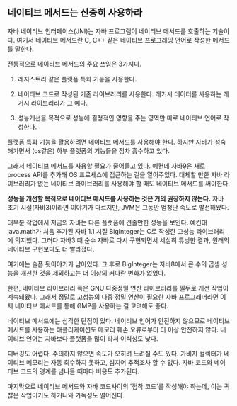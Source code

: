 ## 네이티브 메서드는 신중히 사용하라

자바 네이티브 인터페이스(JNI)는 자바 프로그램이 네이티브 메서드를 호출하는 기술이다. 여기서 네이티브 메서드란 C, C++ 같은 네이티브 프로그래밍 언어로 작성한 메서드를 말한다.

전통적으로 네이티브 메서드의 주요 쓰임은 3가지다.

1) 레지스트리 같은 플랫폼 특화 기능을 사용한다.

2) 네이티브 코드로 작성된 기존 라이브러리를 사용한다. 레거시 데이터를 사용하는 레거시 라이브러리가 그 예다.

3) 성능개선을 목적으로 성능에 결정적인 영향을 주는 영역만 따로 네이티브 언어로 작성한다.

플랫폼 특화 기능을 활용하려면 네이티브 메서드를 사용해야 한다. 하지만 자바가 성숙해가면서 (os같은) 하부 플랫폼의 기능들을 점차 흡수하고 있다.

그래서 네이티브 메서드를 사용할 필요가 줄어들고 있다. 예컨데 자바9은 새로 process API를 추가해 OS 프로세스에 접근하는 길을 열어주었다. 대체할 만한 자바 라이브러리가 없는 네이티브 라이브러리를 사용해야 할 때도 네이티브 메서드를 써야한다.

**성능을 개선할 목적으로 네이티브 메서드를 사용하는 것은 거의 권장하지 않는다.** 자바 초기 시절(자바3)이라면 이야기가 다르지만, JVM은 그동안 엄청난 속도로 발전해왔다.

대부분 작업에서 지금의 자바는 다른 플랫폼에 견줄만한 성능을 보인다. 예컨대 java.math가 처음 추가된 자바 1.1 시절 BigInteger는 C로 작성한 고성능 라이브러리에 의지했다. 그러다 자바3 때 순수 자바로 다시 구현되면서 세심히 튜닝한 결과, 원래의 네이티브 구현보다도 더 빨라졌다.

여기에는 슬픈 뒷이야기가 남아있다. 그 후로 BigInteger는 자바8에서 큰 수의 곱셈 성능을 개선한 것을 제외하고는 더 이상의 커다란 변화가 없었다.

한편, 네이티브 라이브러리 쪽은 GNU 다중정밀 연산 라이브러리를 필두로 개선 작업이 계속돼왔다. 그래서 정말로 고성능의 다중 정밀 연산이 필요한 자바 프로그래머라면 이제 네이티브 메서드를 통해 GMP를 사용하는 걸 고려해도 좋다.

네이티브 메서드에는 심각한 단점이 있다. 네이티브 언어가 안전하지 않으므로 네이티브 메서드를 사용하는 애플리케이션도 메모리 훼손 오류로부터 더 이상 안전하지 않다. 네이티브 언어는 자바보다 플랫폼을 많이 타서 이식성도 낮다.

디버깅도 어렵다. 주의하지 않으면 속도가 오히려 느려질 수도 있다. 가비지 컬렉터가 네이티브 메모리는 자동 회수하지 못하고, 심지어 추적조차 할 수 없다. 자바 코드와 네이티브 코드의 경계를 넘나들 때마다 비용도 추가된다. 

마지막으로 네이티브 메서드와 자바 코드사이의 '접착 코드'를 작성해야 하는데, 이는 귀찮은 작업이기도 하거니와 가독성도 떨어진다.
